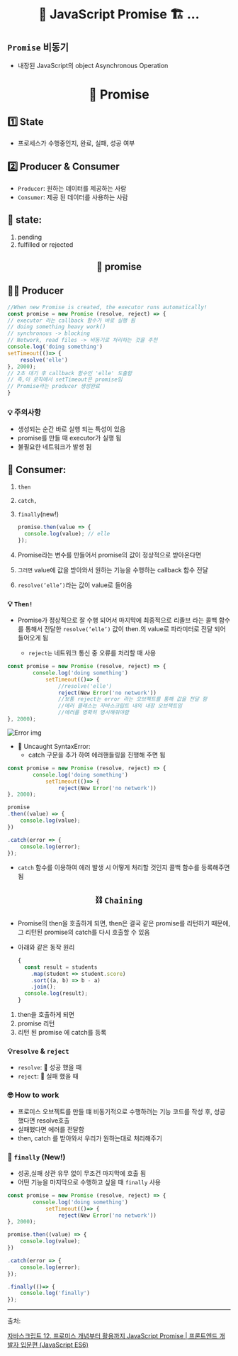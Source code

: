 # <p align="center"> 🤙 JavaScript Promise 🏗️ ... </p>

## `Promise` 비동기

- 내장된 JavaScript의 object Asynchronous Operation

# <p align="center">🤙 Promise</p>

## 1️⃣ State

- 프로세스가 수행중인지, 완료, 실패, 성공 여부

## 2️⃣ Producer & Consumer

- `Producer`: 원하는 데이터를 제공하는 사람
- `Consumer`: 제공 된 데이터를 사용하는 사람

## 🚦 state:

1. pending
2. fulfilled or rejected

## <p align="center">🤙 promise </p>

## 🏃‍♀️ Producer

```jsx
//When new Promise is created, the executor runs automatically!
const promise = new Promise (resolve, reject) => {
// executor 라는 callback 함수가 바로 실행 됨
// doing something heavy work()
// synchronous -> blocking
// Network, read files -> 비동기로 처리하는 것을 추천
console.log('doing something')
setTimeout(()=> {
	resolve('elle')
}, 2000);
// 2초 대기 후 callback 함수인 'elle' 도출함
// 즉,이 로직에서 setTimeout은 promise임
// Promise라는 producer 생성완료
}
```

### 💡 주의사항

- 생성되는 순간 바로 실행 되는 특성이 있음
- promise를 만들 때 executor가 실행 됨
- 불필요한 네트워크가 발생 됨

## 🚏 Consumer:

1. `then`
2. `catch,`
3. `finally`(new!)

   ```jsx
   promise.then(value => {
     console.log(value); // elle
   });
   ```

4. Promise라는 변수를 만들어서 promise의 값이 정상적으로 받아온다면
5. `그러면` value에 값을 받아와서 원하는 기능을 수행하는 callback 함수 전달
6. `resolve(’elle’)`라는 값이 value로 들어옴

### 💡 `Then!`

- Promise가 정상적으로 잘 수행 되어서 마지막에 최종적으로 리졸브 라는 콜백 함수를 통해서 전달한 `resolve(’elle’)` 값이 then.의 value로 파라미터로 전달 되어 들어오게 됨

  - `reject는` 네트워크 통신 중 오류를 처리할 때 사용

```jsx
const promise = new Promise (resolve, reject) => {
		console.log('doing something')
			setTimeout(()=> {
				//resolve('elle')
				reject(New Error('no network'))
				//보통 reject는 error 라는 오브젝트를 통해 값을 전달 함
				//에러 클래스는 자바스크립트 내의 내장 오브젝트임
				//에러를 명확히 명시해줘야함
}, 2000);
```

![Error img](https://user-images.githubusercontent.com/110847597/212047160-9f657980-1a54-4b08-9b94-71e7e31e2716.png)

- 🚨 Uncaught SyntaxError:
  - catch 구문을 추가 하여 에러핸들링을 진행해 주면 됨

```jsx
const promise = new Promise (resolve, reject) => {
		console.log('doing something')
			setTimeout(()=> {
				reject(New Error('no network'))
}, 2000);

promise
.then((value) => {
	console.log(value);
})

.catch(error => {
	console.log(error);
});
```

- `catch` 함수를 이용하여 에러 발생 시 어떻게 처리할 것인지 콜백 함수를 등록해주면 됨

## <p align="center">⛓️ `Chaining`</p>

- Promise의 then을 호출하게 되면, then은 결국 같은 promise를 리턴하기 때문에, 그 리턴된 promise의 catch를 다시 호출할 수 있음
- 아래와 같은 동작 원리

  ```jsx
  {
    const result = students
      .map(student => student.score)
      .sort((a, b) => b - a)
      .join();
    console.log(result);
  }
  ```

1. then을 호출하게 되면
2. promise 리턴
3. 리턴 된 promise 에 catch를 등록

### 💡`resolve` & `reject`

- `resolve`: 🙌 성공 했을 때
- `reject`: 🚨 실패 했을 때

### 🤓 How to work

- 프로미스 오브젝트를 만들 떄 비동기적으로 수행하려는 기능 코드를 작성 후, 성공했다면 resolve호출
- 실패했다면 에러를 전달함
- then, catch 를 받아와서 우리가 원하는대로 처리해주기

### 🙌 `finally` (New!)

- 성공,실패 상관 유무 없이 무조건 마지막에 호출 됨
- 어떤 기능을 마지막으로 수행하고 싶을 때 `finally` 사용

```jsx
const promise = new Promise (resolve, reject) => {
		console.log('doing something')
			setTimeout(()=> {
				reject(New Error('no network'))
}, 2000);

promise.then((value) => {
	console.log(value);
})

.catch(error => {
	console.log(error);
});

.finally(()=> {
	console.log('finally')
});
```

---

출처:

[자바스크립트 12. 프로미스 개념부터 활용까지 JavaScript Promise | 프론트엔드 개발자 입문편 (JavaScript ES6)](https://www.youtube.com/watch?v=JB_yU6Oe2eE&t=1218s)
